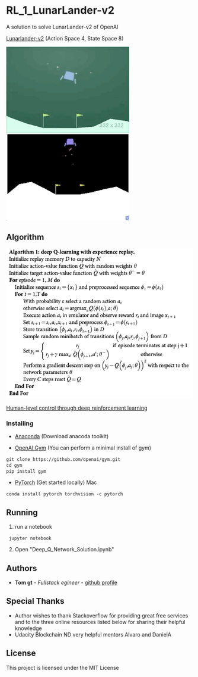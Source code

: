 # RL_1_LunarLander-v2
A solution to solve LunarLander-v2 of OpenAI 

[Lunarlander-v2](https://gym.openai.com/envs/LunarLander-v2/) (Action Space 4, State Space 8)

![untrained agent](src/agent_untrained.gif) 
![trained agent](src/agent_trained.gif) 

## Algorithm
![Algorithm](src/Algorithm1.png)

[Human-level control through deep reinforcement learning](https://gym.openai.com/envs/LunarLander-v2/)


### Installing

* [Anaconda](https://www.anaconda.com/products/individual) (Download anacoda toolkit)

* [OpenAI Gym](https://github.com/openai/gym) (You can perform a minimal install of gym)

```
git clone https://github.com/openai/gym.git
cd gym
pip install gym
```
* [PyTorch](https://pytorch.org/get-started/locally/) (Get started locally)
Mac
```
conda install pytorch torchvision -c pytorch
```
## Running
1. run a notebook
```
 jupyter notebook
```
2. Open "Deep_Q_Network_Solution.ipynb"

## Authors

* **Tom gt** - *Fullstack egineer* - [github profile](https://github.com/tomgtqq)


## Special Thanks
* Author wishes to thank Stackoverflow for providing great free services and to the three online resources listed below for sharing their helpful knowledge
* Udacity Blockchain ND very helpful mentors Alvaro and DanielA

## License

This project is licensed under the MIT License 
